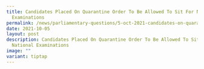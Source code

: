 ```yaml
---
title: Candidates Placed On Quarantine Order To Be Allowed To Sit For National
  Examinations
permalink: /news/parliamentary-questions/5-oct-2021-candidates-on-quarantine-order-to-sit-for-examinations/
date: 2021-10-05
layout: post
description: Candidates Placed On Quarantine Order To Be Allowed To Sit For
  National Examinations
image: ""
variant: tiptap
---
```

